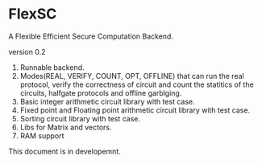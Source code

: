 FlexSC
======

A Flexible Efficient Secure Computation Backend.

version 0.2

1. Runnable backend.
2. Modes(REAL, VERIFY, COUNT, OPT, OFFLINE) that can run the real protocol, verify the correctness of circuit and count the statitics 
of the circuits, halfgate protocols and offline garblging.
3. Basic integer arithmetic circuit library with test case.
4. Fixed point and Floating point arithmetic circuit library with test case.
5. Sorting circuit library with test case. 
6. Libs for Matrix and vectors.
7. RAM support
 
This document is in developemnt.
